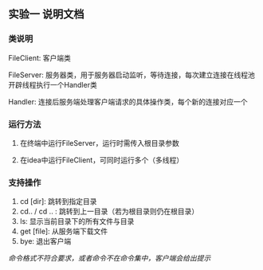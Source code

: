 ## 实验一 说明文档

### 类说明

FileClient: 客户端类 

FileServer: 服务器类，用于服务器启动监听，等待连接，每次建立连接在线程池开辟线程执行一个Handler类

Handler: 连接后服务端处理客户端请求的具体操作类，每个新的连接对应一个

### 运行方法

1. 在终端中运行FileServer，运行时需传入根目录参数

2. 在idea中运行FileClient，可同时运行多个（多线程）


### 支持操作

1. cd [dir]: 跳转到指定目录
2. cd.. / cd .. : 跳转到上一目录（若为根目录则仍在根目录）
3. ls: 显示当前目录下的所有文件与目录
4. get [file]: 从服务端下载文件
5. bye: 退出客户端

*命令格式不符合要求，或者命令不在命令集中，客户端会给出提示*

